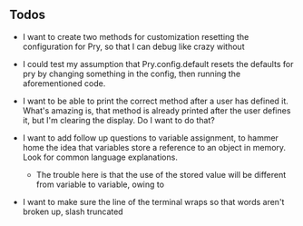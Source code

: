 ## Todos

- I want to create two methods for customization resetting the configuration for Pry, so that I can debug like crazy without

- I could test my assumption that Pry.config.default resets the defaults for pry by changing something in the config, then running the aforementioned code.


- I want to be able to print the correct method after a user has defined it. What's amazing is, that method is already printed after the user defines it, but I'm clearing the display. Do I want to do that?

- I want to add follow up questions to variable assignment, to hammer home the idea that variables store a reference to an object in memory. Look for common language explanations.
  - The trouble here is that the use of the stored value will be different from variable to variable, owing to 

- I want to make sure the line of the terminal wraps so that words aren't broken up, slash truncated

